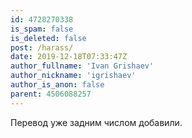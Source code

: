 ```yaml
---
id: 4728270338
is_spam: false
is_deleted: false
post: /harass/
date: 2019-12-18T07:33:47Z
author_fullname: 'Ivan Grishaev'
author_nickname: 'igrishaev'
author_is_anon: false
parent: 4506088257
---
```


<p>Перевод уже задним числом добавили.</p>
